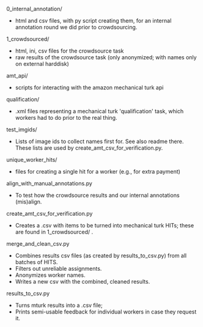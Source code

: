 0_internal_annotation/
- html and csv files, with py script creating them, for an internal annotation round we did prior to crowdsourcing. 

1_crowdsourced/
- html, ini, csv files for the crowdsource task
- raw results of the crowdsource task (only anonymized; with names only on external harddisk)

amt_api/
- scripts for interacting with the amazon mechanical turk api

qualification/
- .xml files representing a mechanical turk 'qualification' task, which workers had to do prior to the real thing. 

test_imgids/
- Lists of image ids to collect names first for. See also readme there. These lists are used by create_amt_csv_for_verification.py.

unique_worker_hits/
- files for creating a single hit for a worker (e.g., for extra payment)

align_with_manual_annotations.py
- To test how the crowdsource results and our internal annotations (mis)align.

create_amt_csv_for_verification.py
- Creates a .csv with items to be turned into mechanical turk HITs; these are found in 1_crowdsourced/ .

merge_and_clean_csv.py
- Combines results csv files (as created by results_to_csv.py) from all batches of HITS.
- Filters out unreliable assignments.
- Anonymizes worker names.
- Writes a new csv with the combined, cleaned results.


results_to_csv.py
- Turns mturk results into a .csv file;
- Prints semi-usable feedback for individual workers in case they request it. 